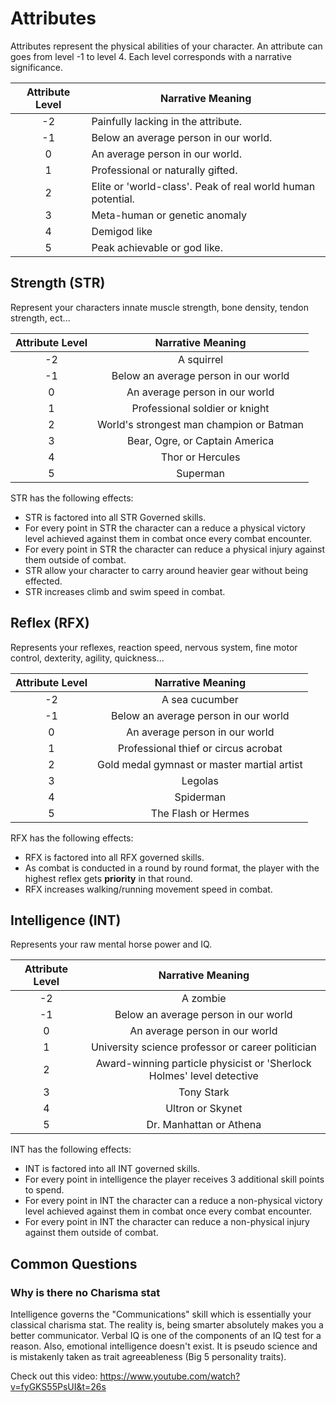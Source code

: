 # Attributes

Attributes represent the physical abilities of your character. An attribute can goes from level -1 to level 4. Each level corresponds with a narrative significance.

| Attribute Level | Narrative Meaning                                           |
| :-------------: | ----------------------------------------------------------- |
|       -2        | Painfully lacking in the attribute.                         |
|       -1        | Below an average person in our world.                       |
|        0        | An average person in our world.                             |
|        1        | Professional or naturally gifted.                           |
|        2        | Elite or 'world-class'. Peak of real world human potential. |
|        3        | Meta-human or genetic anomaly                               |
|        4        | Demigod like                                                |
|        5        | Peak achievable or god like.                                |

## Strength (STR)

Represent your characters innate muscle strength, bone density, tendon strength, ect...

| Attribute Level |            Narrative Meaning             |
| :-------------: | :--------------------------------------: |
|       -2        |                A squirrel                |
|       -1        |   Below an average person in our world   |
|        0        |      An average person in our world      |
|        1        |      Professional soldier or knight      |
|        2        | World's strongest man champion or Batman |
|        3        |      Bear, Ogre, or Captain America      |
|        4        |             Thor or Hercules             |
|        5        |                 Superman                 |

STR has the following effects:

- STR is factored into all STR Governed skills.
- For every point in STR the character can a reduce a physical victory level achieved against them in combat once every combat encounter.
- For every point in STR the character can reduce a physical injury against them outside of combat.
- STR allow your character to carry around heavier gear without being effected.
- STR increases climb and swim speed in combat.

## Reflex (RFX)

Represents your reflexes, reaction speed, nervous system, fine motor control, dexterity, agility, quickness...

| Attribute Level |              Narrative Meaning              |
| :-------------: | :-----------------------------------------: |
|       -2        |               A sea cucumber                |
|       -1        |    Below an average person in our world     |
|        0        |       An average person in our world        |
|        1        |    Professional thief or circus acrobat     |
|        2        | Gold medal gymnast or master martial artist |
|        3        |                   Legolas                   |
|        4        |                  Spiderman                  |
|        5        |             The Flash or Hermes             |

RFX has the following effects:

- RFX is factored into all RFX governed skills.
- As combat is conducted in a round by round format, the player with the highest reflex gets **priority** in that round.
- RFX increases walking/running movement speed in combat.

## Intelligence (INT)

Represents your raw mental horse power and IQ.

| Attribute Level |                           Narrative Meaning                           |
| :-------------: | :-------------------------------------------------------------------: |
|       -2        |                               A zombie                                |
|       -1        |                 Below an average person in our world                  |
|        0        |                    An average person in our world                     |
|        1        |           University science professor or career politician           |
|        2        | Award-winning particle physicist or 'Sherlock Holmes' level detective |
|        3        |                              Tony Stark                               |
|        4        |                           Ultron or Skynet                            |
|        5        |                        Dr. Manhattan or Athena                        |

INT has the following effects:

- INT is factored into all INT governed skills.
- For every point in intelligence the player receives 3 additional skill points to spend.
- For every point in INT the character can a reduce a non-physical victory level achieved against them in combat once every combat encounter.
- For every point in INT the character can reduce a non-physical injury against them outside of combat.

## Common Questions

### Why is there no Charisma stat

Intelligence governs the "Communications" skill which is essentially your classical charisma stat. The reality is, being smarter absolutely makes you a better communicator. Verbal IQ is one of the components of an IQ test for a reason. Also, emotional intelligence doesn't exist. It is pseudo science and is mistakenly taken as trait agreeableness (Big 5 personality traits).

Check out this video: https://www.youtube.com/watch?v=fyGKS55PsUI&t=26s
